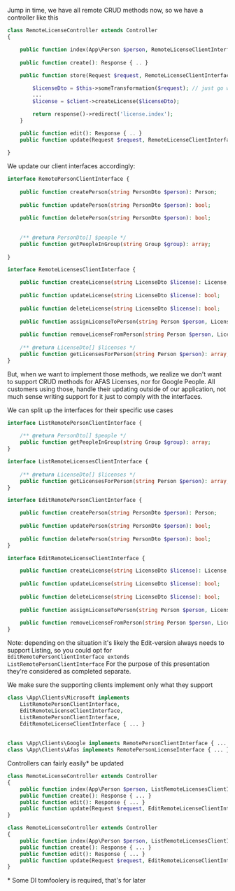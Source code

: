 
Jump in time, we have all remote CRUD methods now, so we have a controller like this

```php
class RemoteLicenseController extends Controller
{

    public function index(App\Person $person, RemoteLicenseClientInterface $client): Response { ... }
    
    public function create(): Response { .. }
    
    public function store(Request $request, RemoteLicenseClientInterface $client): Response {

        $licenseDto = $this->someTransformation($request); // just go with it
        ...
        $license = $client->createLicense($licenseDto);

        return response()->redirect('license.index');
    }
    
    public function edit(): Response { .. }
    public function update(Request $request, RemoteLicenseClientInterface $client): Response { .. }

}
```

We update our client interfaces accordingly:

```php
interface RemotePersonClientInterface {   
     
    public function createPerson(string PersonDto $person): Person;
    
    public function updatePerson(string PersonDto $person): bool;   
      
    public function deletePerson(string PersonDto $person): bool;
    
    
    /** @return PersonDto[] $people */
    public function getPeopleInGroup(string Group $group): array;
     
}

interface RemoteLicensesClientInterface {

    public function createLicense(string LicenseDto $license): License;
    
    public function updateLicense(string LicenseDto $license): bool;
    
    public function deleteLicense(string LicenseDto $license): bool;    
          
    public function assignLicenseToPerson(string Person $person, LicenseDto $license): bool;
    
    public function removeLicenseFromPerson(string Person $person, LicenseDto $license): bool;
    
    /** @return LicenseDto[] $licenses */
    public function getLicensesForPerson(string Person $person): array;
}
```

But, when we want to implement those methods, we realize we don't want to support CRUD methods for AFAS Licenses, nor for Google People.
All customers using those, handle their updating outside of our application, not much sense writing support for it just to comply with the interfaces.

We can split up the interfaces for their specific use cases

```php
interface ListRemotePersonClientInterface { 
    
    /** @return PersonDto[] $people */
    public function getPeopleInGroup(string Group $group): array;
}

interface ListRemoteLicensesClientInterface {
    
    /** @return LicenseDto[] $licenses */
    public function getLicensesForPerson(string Person $person): array;
}

interface EditRemotePersonClientInterface {

    public function createPerson(string PersonDto $person): Person;
    
    public function updatePerson(string PersonDto $person): bool;
        
    public function deletePerson(string PersonDto $person): bool;
}

interface EditRemoteLicenseClientInterface {

    public function createLicense(string LicenseDto $license): License;
    
    public function updateLicense(string LicenseDto $license): bool;
    
    public function deleteLicense(string LicenseDto $license): bool;
          
    public function assignLicenseToPerson(string Person $person, LicenseDto $license): bool;
    
    public function removeLicenseFromPerson(string Person $person, LicenseDto $license): bool;
}
```
Note: depending on the situation it's likely the Edit-version always needs to support Listing, so you could opt for  
`EditRemotePersonClientInterface extends ListRemotePersonClientInterface`
For the purpose of this presentation they're considered as completed separate.


We make sure the supporting clients implement only what they support

```php
class \App\Clients\Microsoft implements
    ListRemotePersonClientInterface,
    EditRemoteLicenseClientInterface,
    ListRemotePersonClientInterface,
    EditRemoteLicenseClientInterface { ... }
    
    
class \App\Clients\Google implements RemotePersonClientInterface { ... }
class \App\Clients\Afas implements RemotePersonLicenseInterface { ... }
```


Controllers can fairly easily\* be updated

```php
class RemoteLicenseController extends Controller
{
    public function index(App\Person $person, ListRemoteLicensesClientInterface $client): Response { ... }
    public function create(): Response { ... }    
    public function edit(): Response { ... }
    public function update(Request $request, EditRemoteLicenseClientInterface $client): Response { ... }
}
```

```php
class RemoteLicenseController extends Controller
{
    public function index(App\Person $person, ListRemoteLicensesClientInterface $client): Response { ... }
    public function create(): Response { ... }    
    public function edit(): Response { ... }
    public function update(Request $request, EditRemoteLicenseClientInterface $client): Response { ... }
}
```

\* Some DI tomfoolery is required, that's for later
